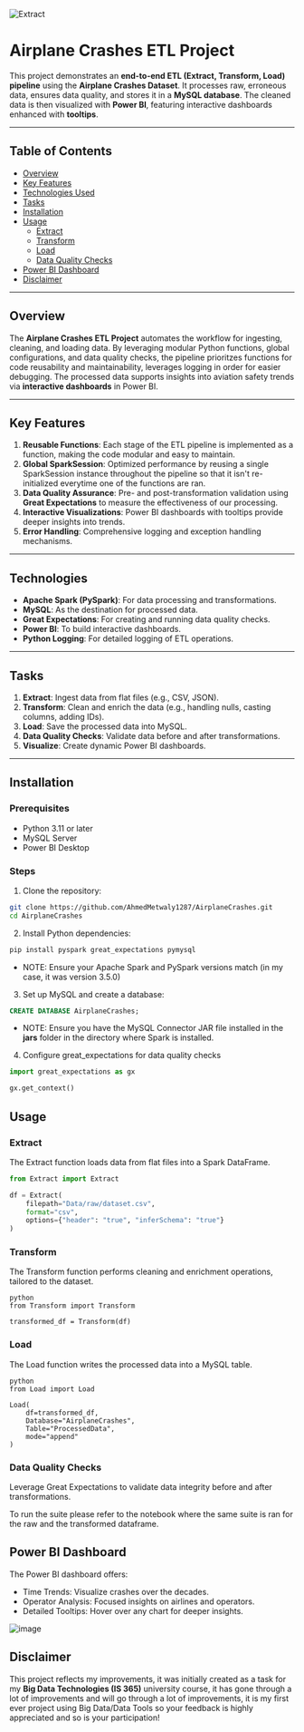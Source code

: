 ![Extract](https://github.com/user-attachments/assets/e95a4645-15d7-4424-9c4a-3a763fb924c0)

# Airplane Crashes ETL Project

This project demonstrates an **end-to-end ETL (Extract, Transform, Load) pipeline** using the **Airplane Crashes Dataset**. It processes raw, erroneous data, ensures data quality, and stores it in a **MySQL database**. The cleaned data is then visualized with **Power BI**, featuring interactive dashboards enhanced with **tooltips**.

---

## Table of Contents
- [Overview](#overview)
- [Key Features](#key-features)
- [Technologies Used](#technologies)
- [Tasks](#tasks)
- [Installation](#installation)
- [Usage](#usage)
  - [Extract](#extract)
  - [Transform](#transform)
  - [Load](#load)
  - [Data Quality Checks](#data-quality-checks)
- [Power BI Dashboard](#power-bi-dashboard)
- [Disclaimer](#disclaimer)

---

## Overview

The **Airplane Crashes ETL Project** automates the workflow for ingesting, cleaning, and loading data. By leveraging modular Python functions, global configurations, and data quality checks, the pipeline prioritzes functions for code reusability and maintainability, leverages logging in order for easier debugging. The processed data supports insights into aviation safety trends via **interactive dashboards** in Power BI.

---

## Key Features

1. **Reusable Functions**: Each stage of the ETL pipeline is implemented as a function, making the code modular and easy to maintain.
2. **Global SparkSession**: Optimized performance by reusing a single SparkSession instance throughout the pipeline so that it isn't re-initialized everytime one of the functions are ran.
3. **Data Quality Assurance**: Pre- and post-transformation validation using **Great Expectations** to measure the effectiveness of our processing.
4. **Interactive Visualizations**: Power BI dashboards with tooltips provide deeper insights into trends.
5. **Error Handling**: Comprehensive logging and exception handling mechanisms.

---

## Technologies

- **Apache Spark (PySpark)**: For data processing and transformations.
- **MySQL**: As the destination for processed data.
- **Great Expectations**: For creating and running data quality checks.
- **Power BI**: To build interactive dashboards.
- **Python Logging**: For detailed logging of ETL operations.

---

## Tasks

1. **Extract**: Ingest data from flat files (e.g., CSV, JSON).
2. **Transform**: Clean and enrich the data (e.g., handling nulls, casting columns, adding IDs).
3. **Load**: Save the processed data into MySQL.
4. **Data Quality Checks**: Validate data before and after transformations.
5. **Visualize**: Create dynamic Power BI dashboards.

---

## Installation

### Prerequisites
- Python 3.11 or later
- MySQL Server
- Power BI Desktop

### Steps
1. Clone the repository:
```bash
git clone https://github.com/AhmedMetwaly1287/AirplaneCrashes.git
cd AirplaneCrashes
```
2. Install Python dependencies:
```bash
pip install pyspark great_expectations pymysql
```
- NOTE: Ensure your Apache Spark and PySpark versions match (in my case, it was version 3.5.0)

3. Set up MySQL and create a database:
```sql
CREATE DATABASE AirplaneCrashes;
```
- NOTE: Ensure you have the MySQL Connector JAR file installed in the **jars** folder in the directory where Spark is installed.
  
4. Configure great_expectations for data quality checks
```python
import great_expectations as gx

gx.get_context()
```

## Usage
### Extract
The Extract function loads data from flat files into a Spark DataFrame.

```python
from Extract import Extract

df = Extract(
    filepath="Data/raw/dataset.csv", 
    format="csv", 
    options={"header": "true", "inferSchema": "true"}
)
```
### Transform
The Transform function performs cleaning and enrichment operations, tailored to the dataset.
```
python
from Transform import Transform

transformed_df = Transform(df)
```

### Load
The Load function writes the processed data into a MySQL table.
```
python
from Load import Load

Load(
    df=transformed_df, 
    Database="AirplaneCrashes", 
    Table="ProcessedData", 
    mode="append"
)
```
### Data Quality Checks
Leverage Great Expectations to validate data integrity before and after transformations.

To run the suite please refer to the notebook where the same suite is ran for the raw and the transformed dataframe.

## Power BI Dashboard
The Power BI dashboard offers:

- Time Trends: Visualize crashes over the decades.
- Operator Analysis: Focused insights on airlines and operators.
- Detailed Tooltips: Hover over any chart for deeper insights. 

![image](https://github.com/user-attachments/assets/69580c5f-6c5c-4c4e-9803-81cbaf1f582e)

## Disclaimer

This project reflects my improvements, it was initially created as a task for my **Big Data Technologies (IS 365)** university course, it has gone through a lot of improvements and will go through a lot of improvements, it is my first ever project using Big Data/Data Tools so your feedback is highly appreciated and so is your participation!

